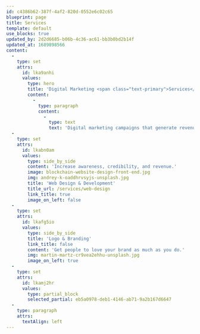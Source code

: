 ```yaml
---
id: c4386b62-387f-4af2-820d-0552e6c02c65
blueprint: page
title: Services
template: default
use_blocks: true
updated_by: 2d2d6685-b06b-4c36-ac61-bb3b0bd2b14f
updated_at: 1689898566
content:
  -
    type: set
    attrs:
      id: lka9anhi
      values:
        type: hero
        title: 'Digital Marketing <span class="text-primary">Services</span>'
        content:
          -
            type: paragraph
            content:
              -
                type: text
                text: 'Digital marketing campaigns that generate revenue.'
  -
    type: set
    attrs:
      id: lkabn0am
      values:
        type: side_by_side
        content: 'Increase awareness, credibility, and revenue.'
        image: blockchain-website-design-front-end.jpg
        img: andrey-k-oaddhrvsyjs-unsplash.jpg
        title: 'Web Design & Development'
        title_url: /services/web-design
        link_title: true
        image_on_left: false
  -
    type: set
    attrs:
      id: lkafg5io
      values:
        type: side_by_side
        title: 'Logo & Branding'
        link_title: false
        content: 'Get people to love your brand as much as you do.'
        img: martin-martz-cr9vea2ehhu-unsplash.jpg
        image_on_left: true
  -
    type: set
    attrs:
      id: lkamj2hr
      values:
        type: partial_block
        selected_partial: eb5a0978-deb1-4146-ab71-9a2b167d6647
  -
    type: paragraph
    attrs:
      textAlign: left
---
```

